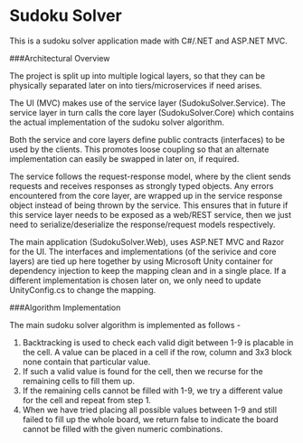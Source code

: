 # Sudoku Solver

This is a sudoku solver application made with C#/.NET and ASP.NET MVC.


###Architectural Overview

The project is split up into multiple logical layers, so that they can be physically separated later on into tiers/microservices if need arises.

The UI (MVC) makes use of the service layer (SudokuSolver.Service). The service layer in turn calls the core layer (SudokuSolver.Core) which contains the actual implementation of the sudoku solver algorithm.

Both the service and core layers define public contracts (interfaces) to be used by the clients. This promotes loose coupling so that an alternate implementation can easily be swapped in later on, if required.

The service follows the request-response model, where by the client sends requests and receives responses as strongly typed objects. Any errors encountered from the core layer, are wrapped up in the service response object instead of being thrown by the service. This ensures that in future if this service layer needs to be exposed as a web/REST service, 
then we just need to serialize/deserialize the response/request models respectively.

The main application (SudokuSolver.Web), uses ASP.NET MVC and Razor for the UI. The interfaces and implementations (of the serivice and core layers) are tied up here together by using Microsoft Unity container for dependency injection to keep the mapping clean and in a single place. If a different implementation is chosen later on, we only need to update UnityConfig.cs to change the mapping.


###Algorithm Implementation

The main sudoku solver algorithm is implemented as follows - 

1. Backtracking is used to check each valid digit between 1-9 is placable in the cell. A value can be placed in a cell if the row, column and 3x3 block none contain that particular value.
2. If such a valid value is found for the cell, then we recurse for the remaining cells to fill them up.
3. If the remaining cells cannot be filled with 1-9, we try a different value for the cell and repeat from step 1.
4. When we have tried placing all possible values between 1-9 and still failed to fill up the whole board, we return false to indicate the board cannot be filled with the given numeric combinations.
